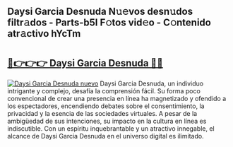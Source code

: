 ## Daysi Garcia Desnuda N𝚞𝚎vos desn𝚞dos filtr𝚊dos - Parts-b5I F𝚘tos vid𝚎o - C𝚘ntenido atr𝚊ctivo hYcTm

# <h2><a href="http://mbaiio.tromn.icu/?c=Daysi+Garcia+Desnuda">🔗👉👉👉 Daysi Garcia Desnuda 🔗🔗</a></h2>

[![Daysi Garcia Desnuda nuevo](https://i.imgur.com/pEAQMta.gif)](http://mbaiio.tromn.icu/?c=Daysi+Garcia+Desnuda)
Daysi Garcia Desnuda, un individuo intrigante y complejo, desafía la comprensión fácil. Su forma poco convencional de crear una presencia en línea ha magnetizado y ofendido a los espectadores, encendiendo debates sobre el consentimiento, la privacidad y la esencia de las sociedades virtuales. A pesar de la ambigüedad de sus intenciones, su impacto en la cultura en línea es indiscutible. Con un espíritu inquebrantable y un atractivo innegable, el alcance de Daysi Garcia Desnuda en el universo digital es ilimitado.
